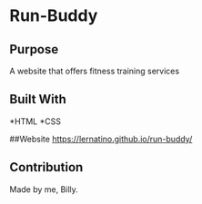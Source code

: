 # Run-Buddy

## Purpose
A website that offers fitness training services

## Built With
*HTML
*CSS

##Website
https://lernatino.github.io/run-buddy/

## Contribution
Made by me, Billy.

